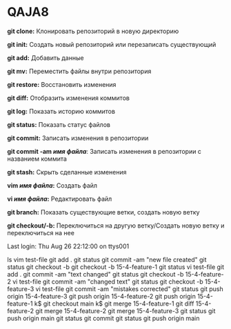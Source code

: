 # QAJA8

<p><strong>git clone:</strong> Клонировать репозиторий в новую директорию</p>
<p><strong>git init:</strong> Создать новый репозиторий или перезаписать существующий</p> 
<p><strong>git add:</strong> Добавить данные</p>
<p><strong>git mv:</strong> Переместить файлы внутри репозитория</p>
<p><strong>git restore:</strong> Восстановить изменения</p>
<p><strong>git diff:</strong> Отобразить изменения коммитов</p>
<p><strong>git log:</strong> Показать историю коммитов</p>
<p><strong>git status:</strong> Показать статус файлов</p>
<p><strong>git commit:</strong> Записать изменения в репозитории</p>
<p><strong>git commit -am <em>имя файла</em></strong>:</strong> Записать изменения в репозитории с названием коммита</p>
<p><strong>git stash:</strong> Скрыть сделанные изменения</p>
<p><strong>vim <em>имя файла</em>:</strong> Создать файл</p>
<p><strong>vi <em>имя файла</em>:</strong> Редактировать файл</p>
<p><strong>git branch:</strong> Показать существующие ветки, создать новую ветку</p>
<p><strong>git checkout/-b:</strong> Переключиться на другую ветку/Создать новую ветку и переключиться на нее</p>
Last login: Thu Aug 26 22:12:00 on ttys001

ls
vim test-file
git add .
git status
git commit -am "new file created"
git status
git checkout -b
git checkout -b 15-4-feature-1
git status
vi test-file
git add .
git commit -am "text changed"
git status
git checkout -b 15-4-feature-2
vi test-file
git commit -am "changed text"
git status
git checkout -b 15-4-feature-3
vi test-file
git commit -am "mistakes corrected" 
git status
git push origin 15-4-feature-3
git push origin 15-4-feature-2
git push origin 15-4-feature-1
k$ git checkout main
k$ git merge 15-4-feature-1
git diff 15-4-feature-2
git merge 15-4-feature-2
git merge 15-4-feature-3
git status
git push origin main
git status
git commit
git status
git push origin main
